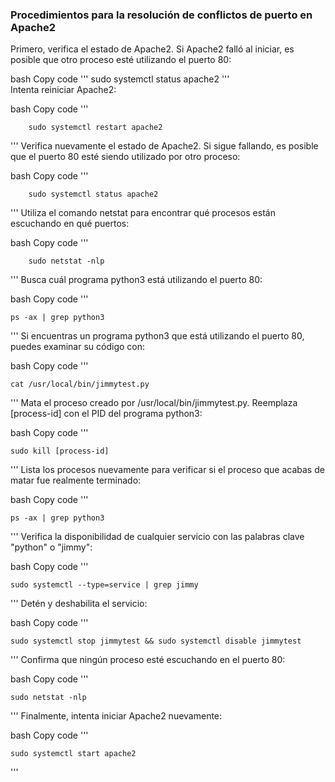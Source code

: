 ### Procedimientos para la resolución de conflictos de puerto en Apache2
Primero, verifica el estado de Apache2. Si Apache2 falló al iniciar, es posible que otro proceso esté utilizando el puerto 80:

bash
Copy code
'''
        sudo systemctl status apache2
'''   
Intenta reiniciar Apache2:

bash
Copy code
'''

        sudo systemctl restart apache2
'''
Verifica nuevamente el estado de Apache2. Si sigue fallando, es posible que el puerto 80 esté siendo utilizado por otro proceso:

bash
Copy code
'''

        sudo systemctl status apache2
'''
Utiliza el comando netstat para encontrar qué procesos están escuchando en qué puertos:

bash
Copy code
'''

        sudo netstat -nlp
'''
Busca cuál programa python3 está utilizando el puerto 80:

bash
Copy code
'''

    ps -ax | grep python3
'''
Si encuentras un programa python3 que está utilizando el puerto 80, puedes examinar su código con:

bash
Copy code
'''

    cat /usr/local/bin/jimmytest.py
'''
Mata el proceso creado por /usr/local/bin/jimmytest.py. Reemplaza [process-id] con el PID del programa python3:

bash
Copy code
'''

    sudo kill [process-id]
'''
Lista los procesos nuevamente para verificar si el proceso que acabas de matar fue realmente terminado:

bash
Copy code
'''

    ps -ax | grep python3
'''
Verifica la disponibilidad de cualquier servicio con las palabras clave "python" o "jimmy":

bash
Copy code
'''

    sudo systemctl --type=service | grep jimmy
'''
Detén y deshabilita el servicio:

bash
Copy code
'''

    sudo systemctl stop jimmytest && sudo systemctl disable jimmytest
'''
Confirma que ningún proceso esté escuchando en el puerto 80:

bash
Copy code
'''

    sudo netstat -nlp
'''
Finalmente, intenta iniciar Apache2 nuevamente:

bash
Copy code
'''

    sudo systemctl start apache2
'''    
